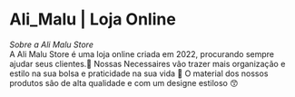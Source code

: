 # Ali_Malu | Loja Online

_Sobre a Ali Malu Store_                       
A Ali Malu Store é uma loja online criada em 2022, procurando sempre ajudar seus clientes.🙂
Nossas Necessaires vão trazer mais organização e estilo na sua bolsa e praticidade na sua vida 💖
O material dos nossos produtos são de alta qualidade e com um designe estiloso 😙
